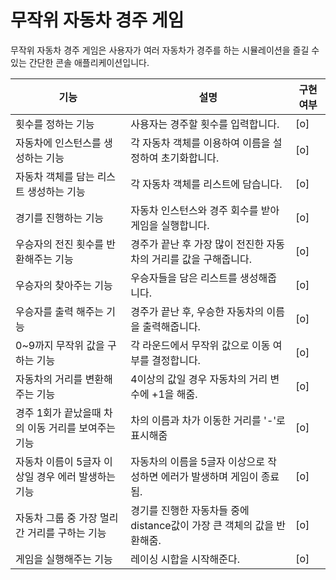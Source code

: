 # 무작위 자동차 경주 게임

무작위 자동차 경주 게임은 사용자가 여러 자동차가 경주를 하는 시뮬레이션을 즐길 수 있는 간단한 콘솔 애플리케이션입니다.

| 기능                            | 설명                                           | 구현 여부 |
|-------------------------------|----------------------------------------------|-------|
| 횟수를 정하는 기능                    | 사용자는 경주할 횟수를 입력합니다.                          | [o]   |
| 자동차에 인스턴스를 생성하는 기능            | 각 자동차 객체를 이용하여 이름을 설정하여 초기화합니다.              | [o]   |
| 자동차 객체를 담는 리스트 생성하는 기능        | 각 자동차 객체를 리스트에 담습니다.                         | [o]   |
| 경기를 진행하는 기능                   | 자동차 인스턴스와 경주 회수를 받아 게임을 실행합니다.               | [o]   |
| 우승자의 전진 횟수를 반환해주는 기능          | 경주가 끝난 후 가장 많이 전진한 자동차의 거리를 값을 구해줍니다.        | [o]   |
| 우승자의 찾아주는 기능                  | 우승자들을 담은 리스트를 생성해줍니다.                        | [o]   |
| 우승자를 출력 해주는 기능                | 경주가 끝난 후, 우승한 자동차의 이름을 출력해줍니다.               | [o]   |
| 0~9까지 무작위 값을 구하는 기능           | 각 라운드에서 무작위 값으로 이동 여부를 결정합니다.                | [o]   |
| 자동차의 거리를 변환해주는 기능             | 4이상의 값일 경우 자동차의 거리 변수에 +1을 해줌.               | [o]   |
| 경주 1회가 끝났을때 차의 이동 거리를 보여주는 기능 | 차의 이름과 차가 이동한 거리를 '-'로 표시해줌                  | [o]   |
| 자동차 이름이 5글자 이상일 경우 에러 발생하는 기능 | 자동차의 이름을 5글자 이상으로 작성하면 에러가 발생하며 게임이 종료됨.     | [o]   |
| 자동차 그룹 중 가장 멀리간 거리를 구하는 기능    | 경기를 진행한 자동차들 중에 distance값이 가장 큰 객체의 값을 반환해줌. | [o]   |
| 게임을 실행해주는 기능                  | 레이싱 시합을 시작해준다.                               | [o]   |